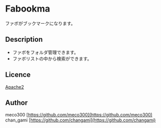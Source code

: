 Fabookma
====

ファボがブックマークになります。

## Description

* ファボをフォルダ管理できます。
* ファボリストの中から検索ができます。

## Licence

[Apache2](https://github.com/meco300/Fabookma/blob/master/LICENCE)

## Author

meco300 [https://github.com/meco300](https://github.com/meco300)  
chan_gami [https://github.com/changami](https://github.com/changami)